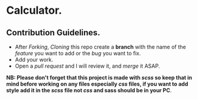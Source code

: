 # Calculator.

## Contribution Guidelines.

- After _Forking_, _Cloning_ this repo create a **branch** with the name of the _feature_ you want to add
or the _bug_ you want to fix.
- Add your work.
- Open a _pull request_ and I will review it, and _merge_ it ASAP.

**NB: Please don't forget that this project is made with _scss_ so keep that in mind before working on any files
especially _css_ files, if you want to add style add it in the _scss_ file not _css_ and sass should be in your PC**.
